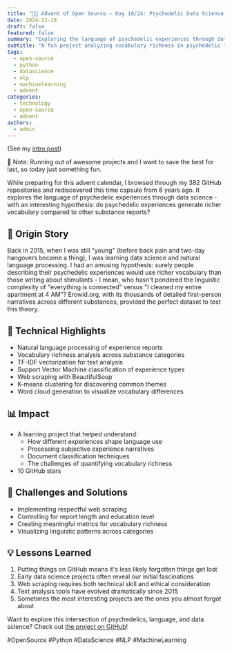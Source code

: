 ```yaml
---
title: "🎄🎁 Advent of Open Source – Day 18/24: Psychedelic Data Science 🍄"
date: 2024-12-18
draft: false
featured: false
summary: "Exploring the language of psychedelic experiences through data science and NLP."
subtitle: "A fun project analyzing vocabulary richness in psychedelic trip reports."
tags:
  - open-source
  - python
  - datascience
  - nlp
  - machinelearning
  - advent
categories:
  - technology
  - open-source
  - advent
authors:
  - admin
---
```


(See my [intro post](https://www.linkedin.com/posts/basnijholt_advent-of-open-source-celebrating-activity-7269075513002909697-M89J))

📝 Note: Running out of awesome projects and I want to save the best for last, so today just something fun.

While preparing for this advent calendar, I browsed through my 382 GitHub repositories and rediscovered this time capsule from 8 years ago. It explores the language of psychedelic experiences through data science - with an interesting hypothesis: do psychedelic experiences generate richer vocabulary compared to other substance reports?

## 📖 Origin Story

Back in 2015, when I was still "young" (before back pain and two-day hangovers became a thing), I was learning data science and natural language processing. I had an amusing hypothesis: surely people describing their psychedelic experiences would use richer vocabulary than those writing about stimulants - I mean, who hasn't pondered the linguistic complexity of "everything is connected" versus "I cleaned my entire apartment at 4 AM"? Erowid.org, with its thousands of detailed first-person narratives across different substances, provided the perfect dataset to test this theory.

## 🔧 Technical Highlights

- Natural language processing of experience reports
- Vocabulary richness analysis across substance categories
- TF-IDF vectorization for text analysis
- Support Vector Machine classification of experience types
- Web scraping with BeautifulSoup
- K-means clustering for discovering common themes
- Word cloud generation to visualize vocabulary differences

## 📊 Impact

- A learning project that helped understand:
  - How different experiences shape language use
  - Processing subjective experience narratives
  - Document classification techniques
  - The challenges of quantifying vocabulary richness
- 10 GitHub stars

## 🎯 Challenges and Solutions

- Implementing respectful web scraping
- Controlling for report length and education level
- Creating meaningful metrics for vocabulary richness
- Visualizing linguistic patterns across categories

## 💡 Lessons Learned

1. Putting things on GitHub means it's less likely forgotten things get lost
2. Early data science projects often reveal our initial fascinations
3. Web scraping requires both technical skill and ethical consideration
4. Text analysis tools have evolved dramatically since 2015
5. Sometimes the most interesting projects are the ones you almost forgot about

Want to explore this intersection of psychedelics, language, and data science? Check out [the project on GitHub](https://github.com/basnijholt/psychedelic-data-science)!

#OpenSource #Python #DataScience #NLP #MachineLearning
